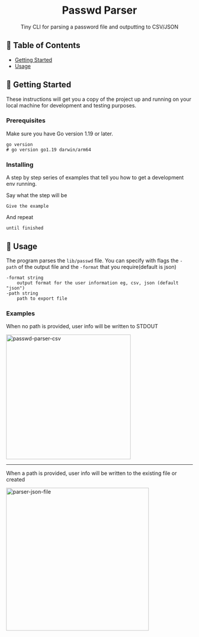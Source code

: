 <h1 align="center">Passwd Parser</h1>

<p align="center"> Tiny CLI for parsing a password file and outputting to CSV/JSON
    <br> 
</p>

## 📝 Table of Contents

- [Getting Started](#getting_started)
- [Usage](#usage)

## 🏁 Getting Started <a name = "getting_started"></a>

These instructions will get you a copy of the project up and running on your local machine for development and testing purposes.

### Prerequisites

Make sure you have Go version 1.19 or later.

```
go version
# go version go1.19 darwin/arm64
```

### Installing

A step by step series of examples that tell you how to get a development env running.

Say what the step will be

```
Give the example
```

And repeat

```
until finished
```

## 🎈 Usage <a name="usage"></a>

The program parses the `lib/passwd` file. You can specify with flags the `-path` of the output file and the `-format` that you require(default is json)

```
-format string
    output format for the user information eg, csv, json (default "json")
-path string
    path to export file
```

### Examples

When no path is provided, user info will be written to STDOUT

<img width="336" alt="passwd-parser-csv" src="https://user-images.githubusercontent.com/18379191/184295952-4c96cb12-b95d-4681-89d2-803fd9d2f948.png">

---

When a path is provided, user info will be written to the existing file or created

<img width="385" alt="parser-json-file" src="https://user-images.githubusercontent.com/18379191/184295829-40f8545c-630e-44af-8959-bcfb94534b16.png">








